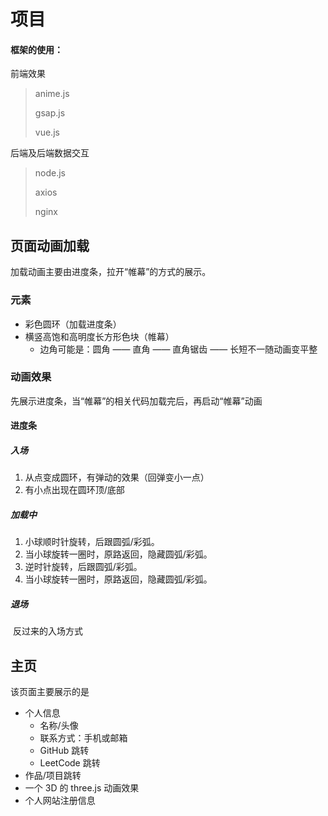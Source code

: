 # 项目

#### 框架的使用：

前端效果

> anime.js
>
> gsap.js
>
> vue.js

后端及后端数据交互

> node.js
>
> axios
>
> nginx



## 页面动画加载

加载动画主要由进度条，拉开“帷幕”的方式的展示。

### 元素

- 彩色圆环（加载进度条）
- 横竖高饱和高明度长方形色块（帷幕）
  - 边角可能是：圆角 —— 直角  —— 直角锯齿 —— 长短不一随动画变平整

### 动画效果

先展示进度条，当“帷幕”的相关代码加载完后，再启动“帷幕”动画

#### 进度条

##### 入场

1. 从点变成圆环，有弹动的效果（回弹变小一点）
2. 有小点出现在圆环顶/底部

##### 加载中

1. 小球顺时针旋转，后跟圆弧/彩弧。
2. 当小球旋转一圈时，原路返回，隐藏圆弧/彩弧。
3. 逆时针旋转，后跟圆弧/彩弧。
4. 当小球旋转一圈时，原路返回，隐藏圆弧/彩弧。

##### 退场

​	反过来的入场方式



## 主页

该页面主要展示的是

- 个人信息
  - 名称/头像
  - 联系方式：手机或邮箱
  - GitHub 跳转
  - LeetCode 跳转
- 作品/项目跳转
- 一个 3D 的 three.js 动画效果
- 个人网站注册信息